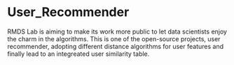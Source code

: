 # User_Recommender
RMDS Lab is aiming to make its work more public to let data scientists enjoy the charm in the algorithms. This is one of the open-source projects, user recommender, adopting different distance algorithms for user features and finally lead to an integreated user similarity table.
